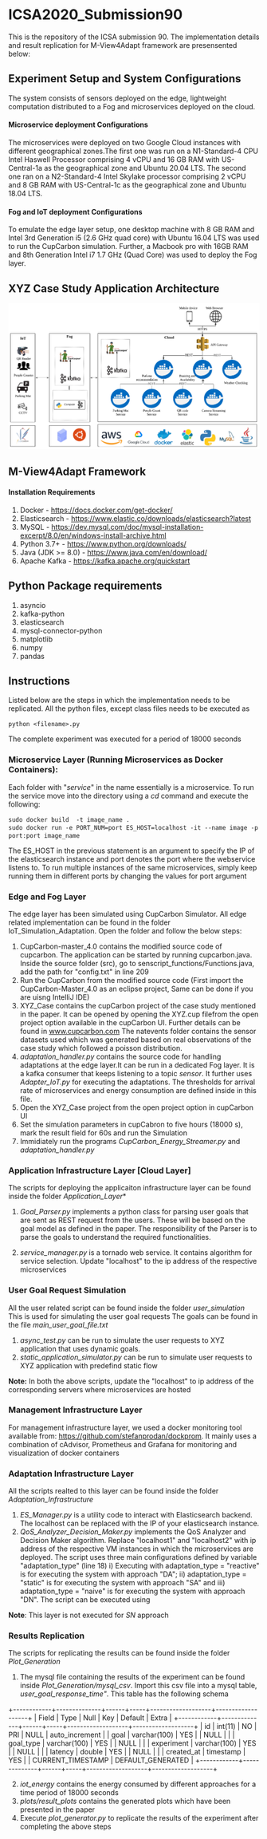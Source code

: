 # ICSA2020_Submission90
This is the repository of the ICSA submission 90. The implementation details and result replication for M-View4Adapt framework are presensented below:


## Experiment Setup and System Configurations

The system consists of sensors deployed on the edge, lightweight computation distributed to a Fog and microservices deployed on the cloud. 

#### Microservice deployment Configurations

The microservices were deployed on two Google Cloud instances with different geographical zones.The first one was run on a N1-Standard-4 CPU Intel Haswell Processor comprising 4 vCPU and 16 GB RAM with US-Central-1a as the geographical zone and Ubuntu 20.04 LTS. The second one ran on a N2-Standard-4 Intel Skylake processor comprising 2 vCPU and 8 GB RAM with US-Central-1c as the geographical zone and Ubuntu 18.04 LTS.

#### Fog and IoT deployment Configurations

To emulate the edge layer setup, one desktop machine with 8 GB RAM and Intel 3rd Generation i5 (2.6 GHz quad core) with Ubuntu 16.04 LTS was used to run the CupCarbon simulation. Further, a Macbook pro with 16GB RAM and 8th Generation Intel i7 1.7 GHz (Quad Core) was used to deploy the Fog layer. 


## XYZ Case Study Application Architecture

![XYZ base application architecture](XYZ_Application.png)


## M-View4Adapt Framework

#### Installation Requirements

1. Docker - https://docs.docker.com/get-docker/
2. Elasticsearch - https://www.elastic.co/downloads/elasticsearch?latest
3. MySQL - https://dev.mysql.com/doc/mysql-installation-excerpt/8.0/en/windows-install-archive.html
4. Python 3.7+ - https://www.python.org/downloads/
5. Java (JDK >= 8.0) - https://www.java.com/en/download/
6. Apache Kafka - https://kafka.apache.org/quickstart


## Python Package requirements

1. asyncio
2. kafka-python
3. elasticsearch
4. mysql-connector-python
5. matplotlib
6. numpy
7. pandas


## Instructions 

Listed below are the steps in which the implementation needs to be replicated. All the python files, except class files needs to be executed as

```shell
python <filename>.py
```

The complete experiment was executed for a period of 18000 seconds

### Microservice Layer (Running Microservices as Docker Containers):

Each folder with "_service_" in the name essentially is a microservice. To run the service move into the directory using a _cd_ command and execute the following:


```shell
sudo docker build  -t image_name .
sudo docker run -e PORT_NUM=port ES_HOST=localhost -it --name image -p port:port image_name
```

The ES_HOST in the previous statement is an argument to specify the IP of the elasticsearch instance and port denotes the port where the webservice listens to. To run multiple instances of the same microservices, simply keep running them in different ports by changing the values for port argument

### Edge and Fog Layer

The edge layer has been simulated using CupCarbon Simulator. All edge related implementation can be found in the folder IoT_Simulation_Adaptation. Open the folder and follow the below steps:

1. CupCarbon-master_4.0 contains the modified source code of cupcarbon. The application can be started by running cupcarbon.java. Inside the source folder (src), go to  senscript_functions/Functions.java, add the path for "config.txt" in line 209
2. Run the CupCarbon from the modified source code (First import the CupCarbon-Master_4.0 as an eclipse project, Same can be done if you are uisng IntelliJ IDE)
3. XYZ_Case contains the cupCarbon project of the case study mentioned in the paper. It can be opened by opening the XYZ.cup filefrom the open project option available in the cupCarbon UI. Further details can be found in www.cupcarbon.com The natevents folder contains the sensor datasets used which was generated based on real observations of the case study which followed a poisson distribution.
4. *adaptation_handler.py* contains the source code for handling adaptations at the edge layer.It can be run in a dedicated Fog layer. It is a kafka consumer that keeps listening to a topic *sensor*. It further uses *Adapter_IoT.py* for executing the adaptations. The thresholds for arrival rate of microservices and energy consumption are defined inside in this file.
5. Open the XYZ_Case project from the open project option in cupCarbon UI
6. Set the simulation parameters in cupCabron to five hours (18000 s), mark the result field for 60s and run the Simulation
7. Immidiately run the programs *CupCarbon_Energy_Streamer.py* and *adaptation_handler.py*

### Application Infrastructure Layer [Cloud Layer]

The scripts for deploying the applicaiton infrastructure layer can be found inside the folder *Application_Layer**

1. *Goal_Parser.py* implements a python class for parsing user goals that are sent as REST request from the users. These will be based on the goal model as defined in the paper. The responsibility of the Parser is to parse the goals to understand the required functionalities.

2. *service_manager.py* is a tornado web service. It contains algorithm for service selection. Update "localhost" to the ip address of the respective microservices

### User Goal Request Simulation

All the user related script can be found inside the folder *user_simulation* This is used for simulating the user goal requests
The goals can be found in the file *main_user_goal_file.txt*

1. *async_test.py* can be run to simulate the user requests to XYZ application that uses dynamic goals. 
2. *static_application_simulator.py* can be run to simulate user requests to XYZ application with predefind static flow

**Note:** In both the above scripts, update the "localhost" to ip address of the corresponding servers where microservices are hosted


### Management Infrastructure Layer

For management infrastructure layer, we used a docker monitoring tool available from: https://github.com/stefanprodan/dockprom. It mainly uses a combination of cAdvisor, Prometheus and Grafana for monitoring and visualization of docker containers


### Adaptation Infrastructure Layer

All the scripts realted to this layer can be found inside the folder *Adaptation_Infrastructure* 

1. *ES_Manager.py* is a utility code to interact with Elasticsearch backend. The localhost can be replaced with the IP of your elasticsearch instance.
2. *QoS_Analyzer_Decision_Maker.py* implements the QoS Analyzer and Decision Maker algorithm. Replace "localhost1" and "localhost2" with ip address of the respective VM instances in which the microservices are deployed. The script uses three main configurations defined by variable "adaptation_type" (line 18) i) Executing with adaptation_type = "reactive" is for executing the system with approach "DA"; ii) adaptation_type = "static" is for executing the system with approach "SA" and iii) adaptation_type = "naive" is for executing the system with approach "DN". The script can be executed using 


**Note**: This layer is not executed for *SN* approach


### Results Replication

The scripts for replicating the results can be found inside the folder *Plot_Generation*

1. The mysql file containing the results of the experiment can be found inside *Plot_Generation/mysql_csv*. Import this csv file into a mysql table, *user_goal_response_time"*. This table has the following schema

+------------+--------------+------+-----+-------------------+-------------------+
| Field      | Type         | Null | Key | Default           | Extra             |
+------------+--------------+------+-----+-------------------+-------------------+
| id         | int(11)      | NO   | PRI | NULL              | auto_increment    |
| goal       | varchar(100) | YES  |     | NULL              |                   |
| goal_type  | varchar(100) | YES  |     | NULL              |                   |
| experiment | varchar(100) | YES  |     | NULL              |                   |
| latency    | double       | YES  |     | NULL              |                   |
| created_at | timestamp    | YES  |     | CURRENT_TIMESTAMP | DEFAULT_GENERATED |
+------------+--------------+------+-----+-------------------+-------------------+

2. *iot_energy* contains the energy consumed by different approaches for a time period of 18000 seconds
3. *plots/result_plots* contains the generated plots which have been presented in the paper
4. Execute *plot_generator.py* to replicate the results of the experiment after completing the above steps








